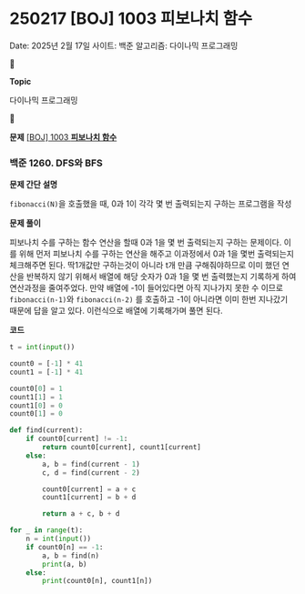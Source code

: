 # 250217 [BOJ] 1003 피보나치 함수

Date: 2025년 2월 17일
사이트: 백준
알고리즘: 다이나믹 프로그래밍

<aside>
📌

**Topic**

다이나믹 프로그래밍

</aside>

<aside>
📌

**문제**
[[BOJ] 1003 **피보나치 함수**](https://www.acmicpc.net/problem/1003)

</aside>

### **백준 1260. DFS와 BFS**

**문제 간단 설명**

<aside>

`fibonacci(N)`을 호출했을 때, 0과 1이 각각 몇 번 출력되는지 구하는 프로그램을 작성

</aside>

**문제 풀이**

<aside>

피보나치 수를 구하는 함수 연산을 할때 0과 1을 몇 번 출력되는지 구하는 문제이다. 이를 위해 먼저 피보나치 수를 구하는 연산을 해주고 이과정에서 0과 1을 몇번 출력되는지 체크해주면 된다. 딱1개값만 구하는것이 아니라 t개 만큼 구해줘야하므로 이미 했던 연산을 반복하지 않기 위해서 배열에 해당 숫자가 0과 1을 몇 번 출력했는지 기록하게 하여 연산과정을 줄여주었다. 만약 배열에 -1이 들어있다면 아직 지나가지 못한 수 이므로 `fibonacci(n-1)`와 `fibonacci(n-2)` 를 호출하고 -1이 아니라면 이미 한번 지나갔기 때문에 답을 알고 있다. 이런식으로 배열에 기록해가며 풀면 된다.

</aside>

**코드**

```python
t = int(input())

count0 = [-1] * 41
count1 = [-1] * 41

count0[0] = 1
count1[1] = 1
count1[0] = 0
count0[1] = 0

def find(current):
    if count0[current] != -1:
        return count0[current], count1[current]
    else:
        a, b = find(current - 1)
        c, d = find(current - 2)

        count0[current] = a + c
        count1[current] = b + d

        return a + c, b + d

for _ in range(t):
    n = int(input())
    if count0[n] == -1:
        a, b = find(n)
        print(a, b)
    else:
        print(count0[n], count1[n])
```
